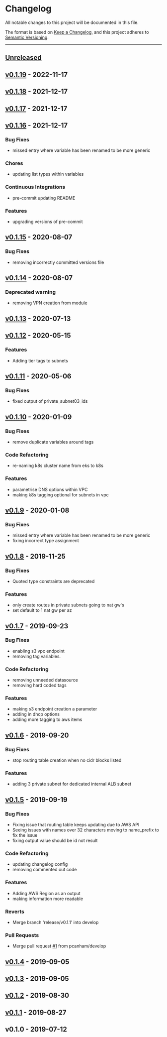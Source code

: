 # Changelog
All notable changes to this project will be documented in this file.

The format is based on [Keep a Changelog](https://keepachangelog.com/en/1.0.0/),
and this project adheres to [Semantic Versioning](https://semver.org/spec/v2.0.0.html).

---
<a name="unreleased"></a>
## [Unreleased]


<a name="v0.1.19"></a>
## [v0.1.19] - 2022-11-17

<a name="v0.1.18"></a>
## [v0.1.18] - 2021-12-17

<a name="v0.1.17"></a>
## [v0.1.17] - 2021-12-17

<a name="v0.1.16"></a>
## [v0.1.16] - 2021-12-17
### Bug Fixes
- missed entry where variable has been renamed to be more generic

### Chores
- updating list types within variables

### Continuous Integrations
- pre-commit updating README

### Features
- upgrading versions of pre-commit


<a name="v0.1.15"></a>
## [v0.1.15] - 2020-08-07
### Bug Fixes
- removing incorrectly committed versions file


<a name="v0.1.14"></a>
## [v0.1.14] - 2020-08-07
### Deprecated warning
- removing VPN creation from module


<a name="v0.1.13"></a>
## [v0.1.13] - 2020-07-13

<a name="v0.1.12"></a>
## [v0.1.12] - 2020-05-15
### Features
- Adding tier tags to subnets


<a name="v0.1.11"></a>
## [v0.1.11] - 2020-05-06
### Bug Fixes
- fixed output of private_subnet03_ids


<a name="v0.1.10"></a>
## [v0.1.10] - 2020-01-09
### Bug Fixes
- remove duplicate variables around tags

### Code Refactoring
- re-naming k8s cluster name from eks to k8s

### Features
- parametrise DNS options within VPC
- making k8s tagging optional for subnets in vpc


<a name="v0.1.9"></a>
## [v0.1.9] - 2020-01-08
### Bug Fixes
- missed entry where variable has been renamed to be more generic
- fixing incorrect type assignment


<a name="v0.1.8"></a>
## [v0.1.8] - 2019-11-25
### Bug Fixes
- Quoted type constraints are deprecated

### Features
- only create routes in private subnets going to nat gw's
- set default to 1 nat gw per az


<a name="v0.1.7"></a>
## [v0.1.7] - 2019-09-23
### Bug Fixes
- enabling s3 vpc endpoint
- removing tag variables.

### Code Refactoring
- removing unneeded datasource
- removing hard coded tags

### Features
- making s3 endpoint creation a parameter
- adding in dhcp options
- adding more tagging to aws items


<a name="v0.1.6"></a>
## [v0.1.6] - 2019-09-20
### Bug Fixes
- stop routing table creation when no cidr blocks listed

### Features
- adding 3 private subnet for dedicated internal ALB subnet


<a name="v0.1.5"></a>
## [v0.1.5] - 2019-09-19
### Bug Fixes
- Fixing issue that routing table keeps updating due to AWS API
- Seeing issues with names over 32 characters moving to name_prefix to fix the issue
- fixing output value should be id not result

### Code Refactoring
- updating changelog config
- removing commented out code

### Features
- Adding AWS Region as an output
- making information more readable

### Reverts
- Merge branch 'release/v0.1.1' into develop

### Pull Requests
- Merge pull request [#1](https://github.com/pcanham/terraform-module-aws-vpc/issues/1) from pcanham/develop


<a name="v0.1.4"></a>
## [v0.1.4] - 2019-09-05

<a name="v0.1.3"></a>
## [v0.1.3] - 2019-09-05

<a name="v0.1.2"></a>
## [v0.1.2] - 2019-08-30

<a name="v0.1.1"></a>
## [v0.1.1] - 2019-08-27

<a name="v0.1.0"></a>
## v0.1.0 - 2019-07-12

[Unreleased]: https://github.com/pcanham/terraform-module-aws-vpc/compare/v0.1.19...HEAD
[v0.1.19]: https://github.com/pcanham/terraform-module-aws-vpc/compare/v0.1.18...v0.1.19
[v0.1.18]: https://github.com/pcanham/terraform-module-aws-vpc/compare/v0.1.17...v0.1.18
[v0.1.17]: https://github.com/pcanham/terraform-module-aws-vpc/compare/v0.1.16...v0.1.17
[v0.1.16]: https://github.com/pcanham/terraform-module-aws-vpc/compare/v0.1.15...v0.1.16
[v0.1.15]: https://github.com/pcanham/terraform-module-aws-vpc/compare/v0.1.14...v0.1.15
[v0.1.14]: https://github.com/pcanham/terraform-module-aws-vpc/compare/v0.1.13...v0.1.14
[v0.1.13]: https://github.com/pcanham/terraform-module-aws-vpc/compare/v0.1.12...v0.1.13
[v0.1.12]: https://github.com/pcanham/terraform-module-aws-vpc/compare/v0.1.11...v0.1.12
[v0.1.11]: https://github.com/pcanham/terraform-module-aws-vpc/compare/v0.1.10...v0.1.11
[v0.1.10]: https://github.com/pcanham/terraform-module-aws-vpc/compare/v0.1.9...v0.1.10
[v0.1.9]: https://github.com/pcanham/terraform-module-aws-vpc/compare/v0.1.8...v0.1.9
[v0.1.8]: https://github.com/pcanham/terraform-module-aws-vpc/compare/v0.1.7...v0.1.8
[v0.1.7]: https://github.com/pcanham/terraform-module-aws-vpc/compare/v0.1.6...v0.1.7
[v0.1.6]: https://github.com/pcanham/terraform-module-aws-vpc/compare/v0.1.5...v0.1.6
[v0.1.5]: https://github.com/pcanham/terraform-module-aws-vpc/compare/v0.1.4...v0.1.5
[v0.1.4]: https://github.com/pcanham/terraform-module-aws-vpc/compare/v0.1.3...v0.1.4
[v0.1.3]: https://github.com/pcanham/terraform-module-aws-vpc/compare/v0.1.2...v0.1.3
[v0.1.2]: https://github.com/pcanham/terraform-module-aws-vpc/compare/v0.1.1...v0.1.2
[v0.1.1]: https://github.com/pcanham/terraform-module-aws-vpc/compare/v0.1.0...v0.1.1
